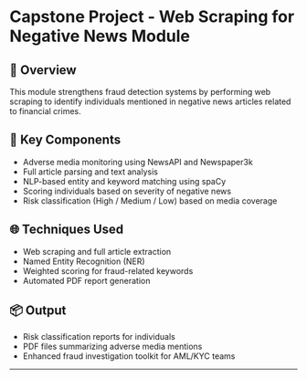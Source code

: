 # Capstone Project - Web Scraping for Negative News Module

## 📖 Overview
This module strengthens fraud detection systems by performing web scraping to identify individuals mentioned in negative news articles related to financial crimes.

## 🚀 Key Components
- Adverse media monitoring using NewsAPI and Newspaper3k
- Full article parsing and text analysis
- NLP-based entity and keyword matching using spaCy
- Scoring individuals based on severity of negative news
- Risk classification (High / Medium / Low) based on media coverage

## 🌐 Techniques Used
- Web scraping and full article extraction
- Named Entity Recognition (NER)
- Weighted scoring for fraud-related keywords
- Automated PDF report generation

## 📦 Output
- Risk classification reports for individuals
- PDF files summarizing adverse media mentions
- Enhanced fraud investigation toolkit for AML/KYC teams

---
